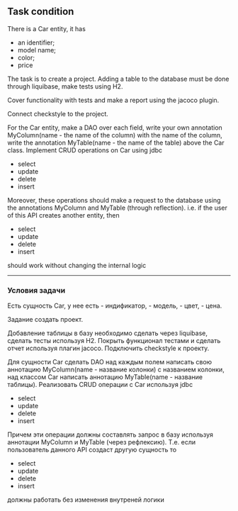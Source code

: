 <h2>Task condition</h2>

There is a Car entity, it has 
- an identifier; 
- model name;
- color;
- price

<p>The task is to create a project. Adding a table to the database must be done through liquibase,
make tests using H2.</p> 
<p>Cover functionality with tests and make a report using the jacoco plugin.</p>
<p>Connect checkstyle to the project.</p>
<p>For the Car entity, make a DAO over each field, write your own annotation MyColumn(name - the name of the column) with the name of the column, write the annotation MyTable(name - the name of the table) above the Car class. Implement CRUD operations on Car using jdbc</p>

- select
- update
- delete
- insert

<p>Moreover, these operations should make a request to the database using the annotations MyColumn and MyTable (through reflection). i.e. if the user of this API creates another entity, then</p>

- select
- update
- delete
- insert 
<p>should work without changing the internal logic</p>

<hr>

<h3>Условия задачи</h3>
Есть сущность Car, у нее есть 
- индификатор, 
- модель, 
- цвет,
- цена.
<p>Задание создать проект.</p>
<p>Добавление таблицы в базу необходимо сделать через liquibase,
сделать тесты используя H2. Покрыть функционал тестами
и сделать отчет используя плагин jacoco.
Подключить checkstyle к проекту.</p>
<p>Для сущности Car сделать DAO над каждым полем написать свою
аннотацию  MyColumn(name - название колонки) с названием колонки, над классом Car написать аннотацию MyTable(name - название таблицы). Реализовать CRUD операции с Car используя jdbc</p>

- select
- update
- delete
- insert
<p>Причем эти операции должны составлять запрос в базу используя аннотации MyColumn и MyTable (через рефлексию). T.е. если пользователь данного API создаст другую сущность то</p>

- select
- update
- delete
- insert 
<p>должны работать без изменения внутреней логики</p>